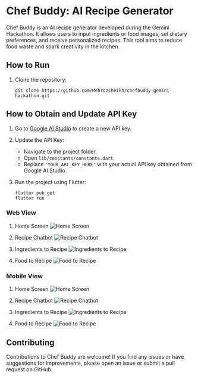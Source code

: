 # Chef Buddy: AI Recipe Generator

Chef Buddy is an AI recipe generator developed during the Gemini Hackathon. It allows users to input ingredients or food images, set dietary preferences, and receive personalized recipes. This tool aims to reduce food waste and spark creativity in the kitchen.

## How to Run

1. Clone the repository:
   ```
   git clone https://github.com/Mehrozsheikh/chefbuddy-gemini-hackathon.git
   ```

## How to Obtain and Update API Key

1. Go to [Google AI Studio](https://aistudio.google.com/app/apikey) to create a new API key.

2. Update the API Key:
   - Navigate to the project folder.
   - Open `lib/constants/constants.dart`.
   - Replace `'YOUR_API_KEY_HERE'` with your actual API key obtained from Google AI Studio.


3. Run the project using Flutter:
   ```
   flutter pub get
   flutter run
   ```
   
### Web View

1. Home Screen
![Home Screen](previews/w1.png)

2. Recipe Chatbot
![Recipe Chatbot](previews/w2.png)

3. Ingredients to Recipe
![Ingredients to Recipe](previews/w3.png)

4. Food to Recipe
![Food to Recipe](previews/w4.png)

### Mobile View

1. Home Screen
![Home Screen](previews/m1.png)

2. Recipe Chatbot
![Recipe Chatbot](previews/m2.png)

3. Ingredients to Recipe
![Ingredients to Recipe](previews/m3.png)

4. Food to Recipe
![Food to Recipe](previews/m4.png)


## Contributing

Contributions to Chef Buddy are welcome! If you find any issues or have suggestions for improvements, please open an issue or submit a pull request on GitHub.
